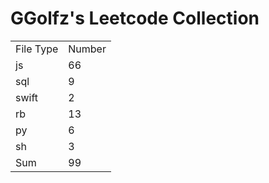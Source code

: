# GGolfz's Leetcode Collection

<table><tr><td>File Type</td><td>Number</td></tr><tr><td>js</td><td>66</td></tr><tr><td>sql</td><td>9</td></tr><tr><td>swift</td><td>2</td></tr><tr><td>rb</td><td>13</td></tr><tr><td>py</td><td>6</td></tr><tr><td>sh</td><td>3</td></tr><tr><td>Sum</td><td>99</td></tr></table>
